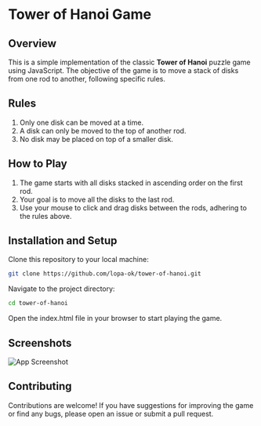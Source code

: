 # Tower of Hanoi Game

## Overview

This is a simple implementation of the classic **Tower of Hanoi** puzzle game using JavaScript. The objective of the game is to move a stack of disks from one rod to another, following specific rules.

## Rules

1. Only one disk can be moved at a time.
2. A disk can only be moved to the top of another rod.
3. No disk may be placed on top of a smaller disk.

## How to Play

1. The game starts with all disks stacked in ascending order on the first rod.
2. Your goal is to move all the disks to the last rod.
3. Use your mouse to click and drag disks between the rods, adhering to the rules above.



## Installation and Setup

Clone this repository to your local machine:
 ```bash
git clone https://github.com/lopa-ok/tower-of-hanoi.git
```
Navigate to the project directory:
```bash
cd tower-of-hanoi
```
Open the index.html file in your browser to start playing the game.

## Screenshots

![App Screenshot](https://cloud-886tjalkf-hack-club-bot.vercel.app/0screenshot_2024-08-23_at_6.10.51___pm.png)

## Contributing

Contributions are welcome! If you have suggestions for improving the game or find any bugs, please open an issue or submit a pull request.
